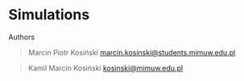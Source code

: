 Simulations
===========
Authors
> Marcin Piotr Kosiński marcin.kosinski@students.mimuw.edu.pl

> Kamil Marcin Kosiński kosinski@mimuw.edu.pl
